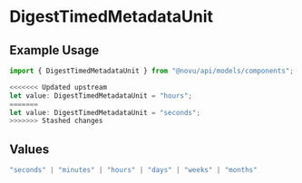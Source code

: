 # DigestTimedMetadataUnit

## Example Usage

```typescript
import { DigestTimedMetadataUnit } from "@novu/api/models/components";

<<<<<<< Updated upstream
let value: DigestTimedMetadataUnit = "hours";
=======
let value: DigestTimedMetadataUnit = "seconds";
>>>>>>> Stashed changes
```

## Values

```typescript
"seconds" | "minutes" | "hours" | "days" | "weeks" | "months"
```